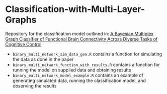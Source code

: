 # Classification-with-Multi-Layer-Graphs

Repository for the classification model outlined in: [A Bayesian Multiplex Graph Classifier of Functional Brain Connectivity Across Diverse Tasks of Cognitive Control](https://link.springer.com/article/10.1007/s12021-024-09670-w).


- `binary_multi_network_sim_data_gen.R` contains a function for simulating the data as done in the paper
- `binary_multi_network_function_with_results.R` contains a function for running the model on supplied data and obtaining results
- `binary_multi_network_model_example.R` contains an example of generating simulated data, running the classification model, and observing the results
